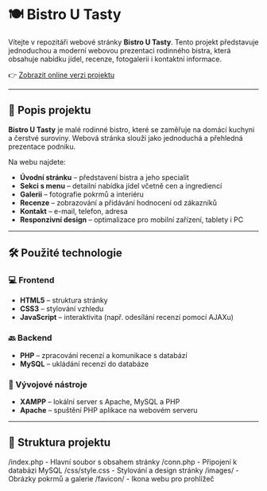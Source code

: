 # 🍽️ Bistro U Tasty

Vítejte v repozitáři webové stránky **Bistro U Tasty**. Tento projekt představuje jednoduchou a moderní webovou prezentaci rodinného bistra, která obsahuje nabídku jídel, recenze, fotogalerii i kontaktní informace.

👉 [Zobrazit online verzi projektu](http://bistro.wz.cz:8080)

---

## 🧾 Popis projektu

**Bistro U Tasty** je malé rodinné bistro, které se zaměřuje na domácí kuchyni a čerstvé suroviny. Webová stránka slouží jako jednoduchá a přehledná prezentace podniku.

Na webu najdete:

- **Úvodní stránku** – představení bistra a jeho specialit  
- **Sekci s menu** – detailní nabídka jídel včetně cen a ingrediencí  
- **Galerii** – fotografie pokrmů a interiéru  
- **Recenze** – zobrazování a přidávání hodnocení od zákazníků  
- **Kontakt** – e-mail, telefon, adresa  
- **Responzivní design** – optimalizace pro mobilní zařízení, tablety i PC

---

## 🛠️ Použité technologie

### 💻 Frontend

- **HTML5** – struktura stránky  
- **CSS3** – stylování vzhledu  
- **JavaScript** – interaktivita (např. odesílání recenzí pomocí AJAXu)

### 🔙 Backend

- **PHP** – zpracování recenzí a komunikace s databází  
- **MySQL** – ukládání recenzí do databáze  

### 🧰 Vývojové nástroje

- **XAMPP** – lokální server s Apache, MySQL a PHP  
- **Apache** – spuštění PHP aplikace na webovém serveru

---

## 📁 Struktura projektu

/index.php - Hlavní soubor s obsahem stránky
/conn.php - Připojení k databázi MySQL
/css/style.css - Stylování a design stránky
/images/ - Obrázky pokrmů a galerie
/favicon/ - Ikona webu pro prohlížeč
